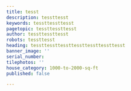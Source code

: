 ```yaml
---
title: tesst
description: tessttesst
keywords: tessttessttesst
pagetopic: tessttessttesst
author: tessttessttesst
robots: tessttesst
heading: tessttessttessttessttessttessttesst
banner_image: ''
serial_number: 
tilephotos: ''
house_category: 1000-to-2000-sq-ft
published: false

---
```

